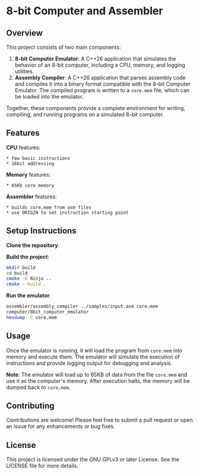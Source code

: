 # 8-bit Computer and Assembler

## Overview

This project consists of two main components:

1. **8-bit Computer Emulator**: A C++26 application that simulates the behavior of an 8-bit computer, including a CPU, memory, and logging utilities.
2. **Assembly Compiler**: A C++26 application that parses assembly code and compiles it into a binary format compatible with the 8-bit Computer Emulator. The compiled program is written to a `core.mem` file, which can be loaded into the emulator.

Together, these components provide a complete environment for writing, compiling, and running programs on a simulated 8-bit computer.

## Features

**CPU** features:

    * few basic instructions
    * 16bit addressing

**Memory** features:

    * 65Kb core memory

**Assembler** features:

    * builds core.mem from asm files
    * use ORIGIN to set instruction starting point

## Setup Instructions

**Clone the repository**:

**Build the project**:

```sh
mkdir build
cd build
cmake -G Ninja ..
cmake --build .
```

**Run the emulator**:

```sh
assembler/assembly_compiler ../samples/input.asm core.mem
computer/8bit_computer_emulator
hexdump -C core.mem
```

## Usage

Once the emulator is running, it will load the program from `core.mem` into memory and execute them. The emulator will simulate the execution of instructions and provide logging output for debugging and analysis.

**Note**: The emulator will load up to 65KB of data from the file `core.mem` and use it as the computer's memory. After execution halts, the memory will be dumped back to `core.mem`.

## Contributing

Contributions are welcome! Please feel free to submit a pull request or open an issue for any enhancements or bug fixes.

## License

This project is licensed under the GNU GPLv3 or later License. See the LICENSE file for more details.
